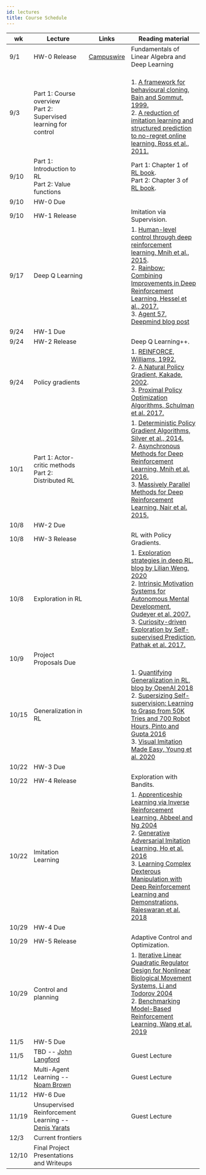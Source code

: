 ```yaml
---
id: lectures
title: Course Schedule
---
```

 
| wk | Lecture | Links | Reading material |
|---|---|---|---|
| 9/1 | HW-0 Release | [Campuswire](https://campuswire.com/c/G7204E992/feed/2) | Fundamentals of Linear Algebra and Deep Learning|
| 9/3 | Part 1: Course overview <br />Part 2: Supervised learning for control | | <br />1\. [A framework for behavioural cloning, Bain and Sommut, 1999.](http://www.cse.unsw.edu.au/~claude/papers/MI15.pdf)<br />2\. [A reduction of imitation learning and structured prediction to no-regret online learning, Ross et al., 2011.](http://proceedings.mlr.press/v15/ross11a/ross11a.pdf) |
| 9/10 | Part 1: Introduction to RL<br />Part 2: Value functions | |Part 1: Chapter 1 of [RL book](http://incompleteideas.net/book/RLbook2020.pdf).<br />Part 2: Chapter 3 of [RL book](http://incompleteideas.net/book/RLbook2020.pdf). |
| 9/10 | HW-0 Due | | |
| 9/10 | HW-1 Release | | Imitation via Supervision.|
| 9/17 | Deep Q Learning | |1\. [Human-level control through deep reinforcement learning, Mnih et al., 2015](https://daiwk.github.io/assets/dqn.pdf).<br />2\. [Rainbow: Combining Improvements in Deep Reinforcement Learning, Hessel et al., 2017.](https://arxiv.org/pdf/1710.02298.pdf) <br /> 3\. [Agent 57, Deepmind blog post](https://deepmind.com/blog/article/Agent57-Outperforming-the-human-Atari-benchmark) |
| 9/24 | HW-1 Due | | |
| 9/24 | HW-2 Release | | Deep Q Learning++.|
| 9/24 | Policy gradients | |1\. [REINFORCE, Williams, 1992.](https://link.springer.com/content/pdf/10.1007/BF00992696.pdf)<br />2\. [A Natural Policy Gradient, Kakade, 2002](https://papers.nips.cc/paper/2073-a-natural-policy-gradient.pdf).<br />3\. [Proximal Policy Optimization Algorithms, Schulman et al. 2017.](https://arxiv.org/pdf/1707.06347.pdf) |
| 10/1 | Part 1: Actor-critic methods<br />Part 2: Distributed RL | | 1\. [Deterministic Policy Gradient Algorithms, Silver et al., 2014.](http://proceedings.mlr.press/v32/silver14.pdf)<br />2\. [Asynchronous Methods for Deep Reinforcement Learning, Mnih et al. 2016.](https://arxiv.org/pdf/1602.01783.pdf)<br />3\. [Massively Parallel Methods for Deep Reinforcement Learning, Nair et al. 2015.](https://arxiv.org/pdf/1507.04296.pdf) |
| 10/8 | HW-2 Due | | |
| 10/8 | HW-3 Release | | RL with Policy Gradients.|
| 10/8  | Exploration in RL  |  | 1\. [Exploration strategies in deep RL, blog by Lilian Weng, 2020](https://lilianweng.github.io/lil-log/2020/06/07/exploration-strategies-in-deep-reinforcement-learning.html) <br /> 2\. [Intrinsic Motivation Systems for Autonomous Mental Development, Oudeyer et al. 2007.](http://www.pyoudeyer.com/ims.pdf) <br /> 3\. [Curiosity-driven Exploration by Self-supervised Prediction, Pathak et al. 2017.](https://arxiv.org/pdf/1705.05363.pdf)  |
| 10/9 | Project Proposals Due | | |
| 10/15  | Generalization in RL  |  | 1\. [Quantifying Generalization in RL, blog by OpenAI 2018](https://openai.com/blog/quantifying-generalization-in-reinforcement-learning)<br /> 2\. [Supersizing Self-supervision: Learning to Grasp from 50K Tries and 700 Robot Hours, Pinto and Gupta 2016](https://arxiv.org/pdf/1509.06825.pdf) <br />3\. [Visual Imitation Made Easy, Young et al. 2020](https://arxiv.org/pdf/2008.04899.pdf)  |
| 10/22 | HW-3 Due | | |
| 10/22 | HW-4 Release | | Exploration with Bandits.|
| 10/22  | Imitation Learning  |  | 1\. [Apprenticeship Learning via Inverse Reinforcement Learning, Abbeel and Ng 2004](https://ai.stanford.edu/~ang/papers/icml04-apprentice.pdf) <br />2\. [Generative Adversarial Imitation Learning, Ho et al. 2016](https://arxiv.org/pdf/1606.03476.pdf) <br />3\. [Learning Complex Dexterous Manipulation with Deep Reinforcement Learning and Demonstrations, Rajeswaran et al. 2018](https://arxiv.org/pdf/1709.10087.pdf)  |
| 10/29 | HW-4 Due | | |
| 10/29 | HW-5 Release | | Adaptive Control and Optimization.|
| 10/29  | Control and planning  |  | 1\. [Iterative Linear Quadratic Regulator Design for Nonlinear Biological Movement Systems, Li and Todorov 2004](https://homes.cs.washington.edu/~todorov/papers/LiICINCO04.pdf) <br />2\. [Benchmarking Model-Based Reinforcement Learning, Wang et al. 2019](https://arxiv.org/pdf/1907.02057.pdf)  |
| 11/5 | HW-5 Due | | |
| 11/5  | TBD -- [John Langford](https://www.microsoft.com/en-us/research/people/jcl/)  |  | Guest Lecture |
| 11/12  | Multi-Agent Learning -- [Noam Brown](https://www.cs.cmu.edu/~noamb/)  |  | Guest Lecture |
| 11/12  | HW-6 Due | | |
| 11/19  | Unsupervised Reinforcement Learning -- [Denis Yarats](https://cs.nyu.edu/~dy1042/)  |  | Guest Lecture |
| 12/3  | Current frontiers  |  |  |
| 12/10  | Final Project Presentations and Writeups |  |  |
